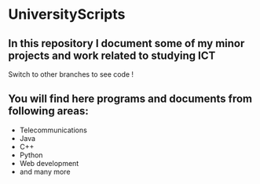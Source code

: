 # UniversityScripts

## In this repository I document some of my minor projects and work related to studying ICT

Switch to other branches to see code !  

## You will find here programs and documents from following areas:

- Telecommunications
- Java
- C++
- Python 
- Web development
- and many more 
